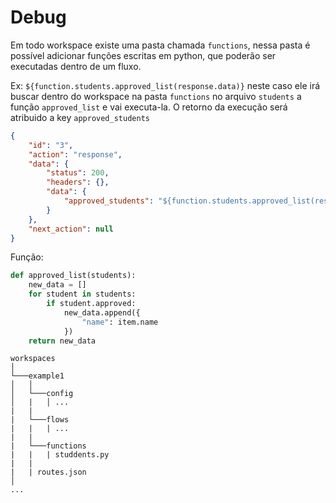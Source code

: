 # Debug
Em todo workspace existe uma pasta chamada `functions`, nessa pasta é possível adicionar funções escritas em python, que poderão ser executadas dentro de um fluxo.

Ex: `${function.students.approved_list(response.data)}` neste caso ele irá buscar dentro do workspace na pasta `functions` no arquivo `students` a função `approved_list` e vai executa-la. O retorno da execução será atribuido a key `approved_students`

```json
{
    "id": "3",
    "action": "response",
    "data": {
        "status": 200,
        "headers": {},
        "data": {
            "approved_students": "${function.students.approved_list(response.data)}"
        }
    },
    "next_action": null
}
```

Função:


```python
def approved_list(students):
    new_data = []
    for student in students:
        if student.approved:
            new_data.append({
                "name": item.name
            })
    return new_data
```

```
workspaces
│
└───example1
│   │
│   └───config
│   |   │ ...
|   |
|   └───flows
|   |   | ...
|   |
|   └───functions
|   |   | studdents.py
|   |
|   | routes.json
│   
...
```